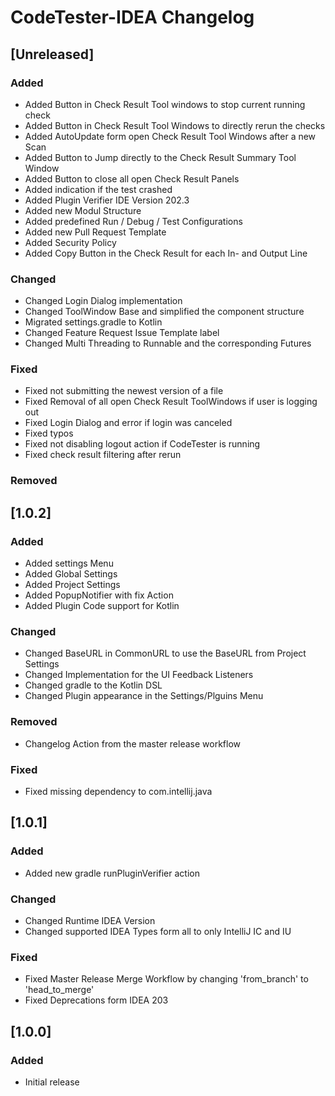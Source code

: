 # CodeTester-IDEA Changelog

## [Unreleased]
### Added
- Added Button in Check Result Tool windows to stop current running check
- Added Button in Check Result Tool Windows to directly rerun the checks
- Added AutoUpdate form open Check Result Tool Windows after a new Scan
- Added Button to Jump directly to the Check Result Summary Tool Window
- Added Button to close all open Check Result Panels
- Added indication if the test crashed
- Added Plugin Verifier IDE Version 202.3
- Added new Modul Structure
- Added predefined Run / Debug / Test Configurations
- Added new Pull Request Template
- Added Security Policy
- Added Copy Button in the Check Result for each In- and Output Line

### Changed
- Changed Login Dialog implementation
- Changed ToolWindow Base and simplified the component structure
- Migrated settings.gradle to Kotlin
- Changed Feature Request Issue Template label  
- Changed Multi Threading to Runnable and the corresponding Futures 

### Fixed
- Fixed not submitting the newest version of a file
- Fixed Removal of all open Check Result ToolWindows if user is logging out
- Fixed Login Dialog and error if login was canceled
- Fixed typos
- Fixed not disabling logout action if CodeTester is running 
- Fixed check result filtering after rerun

### Removed

## [1.0.2]
### Added
- Added settings Menu
- Added Global Settings
- Added Project Settings
- Added PopupNotifier with fix Action
- Added Plugin Code support for Kotlin

### Changed
- Changed BaseURL in CommonURL to use the BaseURL from Project Settings
- Changed Implementation for the UI Feedback Listeners
- Changed gradle to the Kotlin DSL
- Changed Plugin appearance in the Settings/Plguins Menu

### Removed
- Changelog Action from the master release workflow

### Fixed
- Fixed missing dependency to com.intellij.java

## [1.0.1]
### Added
- Added new gradle runPluginVerifier action

### Changed
- Changed Runtime IDEA Version
- Changed supported IDEA Types form all to only IntelliJ IC and IU

### Fixed
- Fixed Master Release Merge Workflow by changing 'from_branch' to 'head_to_merge'
- Fixed Deprecations form IDEA 203

## [1.0.0]
### Added
- Initial release
